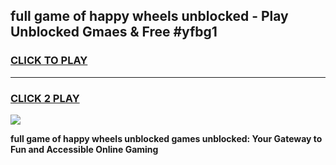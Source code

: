 
## full game of happy wheels unblocked - Play Unblocked Gmaes & Free #yfbg1
<h3>
<a href="https://premium.freeplayer.one?title=full_game_of_happy_wheels_unblocked&ref=01M">CLICK TO PLAY</a></h3>
<hr>

<h3>
<a href="https://premium.freeplayer.one?title=full_game_of_happy_wheels_unblocked&ref=01M">CLICK 2 PLAY</a>
  
</h3>

<a href="https://premium.freeplayer.one?title=full_game_of_happy_wheels_unblocked&ref=01M"><img src="https://clearcache.store/games.png"></a>


**full game of happy wheels unblocked games unblocked: Your Gateway to Fun and Accessible Online Gaming**

